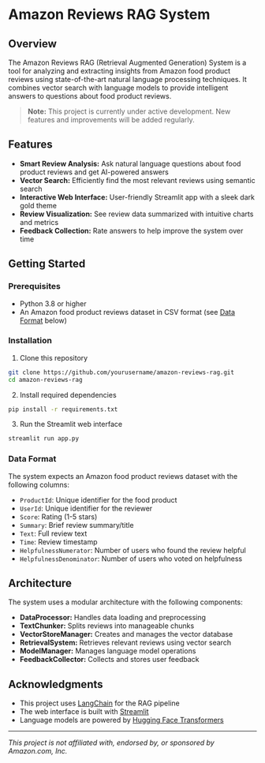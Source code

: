 # Amazon Reviews RAG System

## Overview

The Amazon Reviews RAG (Retrieval Augmented Generation) System is a tool for analyzing and extracting insights from Amazon food product reviews using state-of-the-art natural language processing techniques. It combines vector search with language models to provide intelligent answers to questions about food product reviews.

> **Note:** This project is currently under active development. New features and improvements will be added regularly.

## Features

- **Smart Review Analysis:** Ask natural language questions about food product reviews and get AI-powered answers
- **Vector Search:** Efficiently find the most relevant reviews using semantic search
- **Interactive Web Interface:** User-friendly Streamlit app with a sleek dark gold theme
- **Review Visualization:** See review data summarized with intuitive charts and metrics
- **Feedback Collection:** Rate answers to help improve the system over time

## Getting Started

### Prerequisites

- Python 3.8 or higher
- An Amazon food product reviews dataset in CSV format (see [Data Format]([#data-format](https://www.kaggle.com/datasets/arhamrumi/amazon-product-reviews)) below)

### Installation

1. Clone this repository
```bash
git clone https://github.com/yourusername/amazon-reviews-rag.git
cd amazon-reviews-rag
```

2. Install required dependencies
```bash
pip install -r requirements.txt
```

3. Run the Streamlit web interface
```bash
streamlit run app.py
```

### Data Format

The system expects an Amazon food product reviews dataset with the following columns:
- `ProductId`: Unique identifier for the food product
- `UserId`: Unique identifier for the reviewer
- `Score`: Rating (1-5 stars)
- `Summary`: Brief review summary/title
- `Text`: Full review text
- `Time`: Review timestamp
- `HelpfulnessNumerator`: Number of users who found the review helpful
- `HelpfulnessDenominator`: Number of users who voted on helpfulness

## Architecture

The system uses a modular architecture with the following components:

- **DataProcessor:** Handles data loading and preprocessing
- **TextChunker:** Splits reviews into manageable chunks
- **VectorStoreManager:** Creates and manages the vector database
- **RetrievalSystem:** Retrieves relevant reviews using vector search
- **ModelManager:** Manages language model operations
- **FeedbackCollector:** Collects and stores user feedback

## Acknowledgments

- This project uses [LangChain](https://github.com/langchain-ai/langchain) for the RAG pipeline
- The web interface is built with [Streamlit](https://streamlit.io/)
- Language models are powered by [Hugging Face Transformers](https://huggingface.co/transformers/)

---

*This project is not affiliated with, endorsed by, or sponsored by Amazon.com, Inc.*
